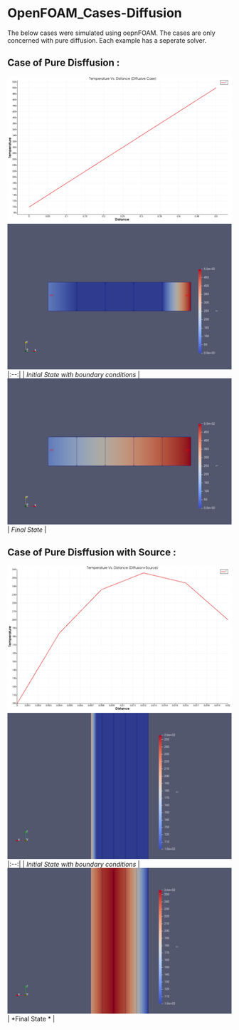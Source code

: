 # OpenFOAM_Cases-Diffusion
The below cases were simulated using oepnFOAM. The cases are only concerned with pure diffusion. Each example has a seperate solver. 
<script src="https://cdn.mathjax.org/mathjax/latest/MathJax.js?config=TeX-AMS-MML_HTMLorMML" type="text/javascript"></script>
## Case of Pure Disffusion : 
![Temp Vs Distance in case of pure diffusion](1D_SteadyDiffusion/Results/Example_1_Diffusion_only/temp.distance.png)
![Initial State](1D_SteadyDiffusion/Results/Example_1_Diffusion_only/initial.png)
|:--:| 
| *Initial State with boundary conditions* |
![Final State](1D_SteadyDiffusion/Results/Example_1_Diffusion_only/final.png)
| *Final State* |
## Case of Pure Disffusion with Source : 
![Temp Vs Distance in case of pure diffusion](1D_SteadyDiffusion/Results/Example_2_Diff_with_Source/temp_distance.png)
![Initial State](1D_SteadyDiffusion/Results/Example_2_Diff_with_Source/initial.png)
|:--:| 
| *Initial State with boundary conditions* |
![Final State](1D_SteadyDiffusion/Results/Example_2_Diff_with_Source/final.png)
| *Final State * |
